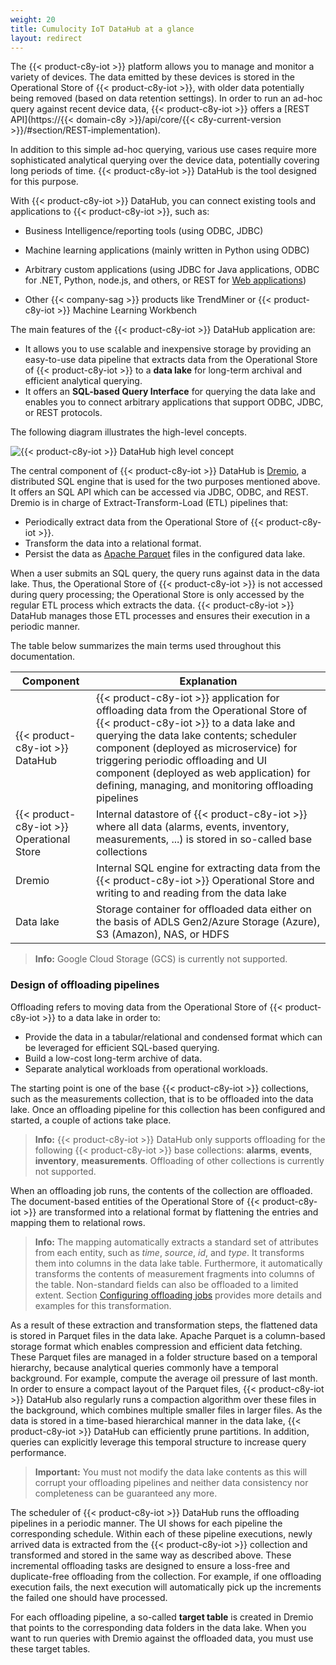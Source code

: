 ```yaml
---
weight: 20
title: Cumulocity IoT DataHub at a glance
layout: redirect
---
```


The {{< product-c8y-iot >}} platform allows you to manage and monitor a variety of devices. The data emitted by these devices is stored in the Operational Store of {{< product-c8y-iot >}}, with older data potentially being removed (based on data retention settings). In order to run an ad-hoc query against recent device data, {{< product-c8y-iot >}} offers a [REST API](https://{{< domain-c8y >}}/api/core/{{< c8y-current-version >}}/#section/REST-implementation).

In addition to this simple ad-hoc querying, various use cases require more sophisticated analytical querying over the device data, potentially covering long periods of time. {{< product-c8y-iot >}} DataHub is the tool designed for this purpose.

With {{< product-c8y-iot >}} DataHub, you can connect existing tools and applications to {{< product-c8y-iot >}}, such as:

* Business Intelligence/reporting tools (using ODBC, JDBC)

* Machine learning applications (mainly written in Python using ODBC)

* Arbitrary custom applications (using JDBC for Java applications, ODBC for .NET, Python, node.js, and others, or REST for [Web applications](/concepts/applications/#web-applications))

* Other {{< company-sag >}} products like TrendMiner or {{< product-c8y-iot >}} Machine Learning Workbench

The main features of the {{< product-c8y-iot >}} DataHub application are:

* It allows you to use scalable and inexpensive storage by providing an easy-to-use data pipeline that extracts data from the Operational Store of {{< product-c8y-iot >}} to a **data lake** for long-term archival and efficient analytical querying.
* It offers an **SQL-based Query Interface** for querying the data lake and enables you to connect arbitrary applications that support ODBC, JDBC, or REST protocols.

The following diagram illustrates the high-level concepts.

<img src="/images/datahub-guide/datahub-highlevel-concept.png" alt="{{< product-c8y-iot >}} DataHub high level concept"  style="max-width: 100%">

The central component of {{< product-c8y-iot >}} DataHub is [Dremio](https://www.dremio.com), a distributed SQL engine that is used for the two purposes mentioned above. It offers an SQL API which can be accessed via JDBC, ODBC, and REST. Dremio is in charge of Extract-Transform-Load (ETL) pipelines that:

* Periodically extract data from the Operational Store of {{< product-c8y-iot >}}.
* Transform the data into a relational format.
* Persist the data as [Apache Parquet](https://parquet.apache.org/) files in the configured data lake.

When a user submits an SQL query, the query runs against data in the data lake. Thus, the Operational Store of {{< product-c8y-iot >}} is not accessed during query processing; the Operational Store is only accessed by the regular ETL process which extracts the data. {{< product-c8y-iot >}} DataHub manages those ETL processes and ensures their execution in a periodic manner.

The table below summarizes the main terms used throughout this documentation.

| Component | Explanation |
| ---  | ---         |
| {{< product-c8y-iot >}} DataHub | {{< product-c8y-iot >}} application for offloading data from the Operational Store of {{< product-c8y-iot >}} to a data lake and querying the data lake contents; scheduler component (deployed as microservice) for triggering periodic offloading and UI component (deployed as web application) for defining, managing, and monitoring offloading pipelines
| {{< product-c8y-iot >}} Operational Store | Internal datastore of {{< product-c8y-iot >}} where all data (alarms, events, inventory, measurements, ...) is stored in so-called base collections
| Dremio | Internal SQL engine for extracting data from the {{< product-c8y-iot >}} Operational Store and writing to and reading from the data lake
| Data lake | Storage container for offloaded data either on the basis of ADLS Gen2/Azure Storage (Azure), S3 (Amazon), NAS, or HDFS
> **Info:** Google Cloud Storage (GCS) is currently not supported.

### Design of offloading pipelines

Offloading refers to moving data from the Operational Store of {{< product-c8y-iot >}} to a data lake in order to:

* Provide the data in a tabular/relational and condensed format which can be leveraged for efficient SQL-based querying.
* Build a low-cost long-term archive of data.
* Separate analytical workloads from operational workloads.

The starting point is one of the base {{< product-c8y-iot >}} collections, such as the measurements collection, that is to be offloaded into the data lake. Once an offloading pipeline for this collection has been configured and started, a couple of actions take place.

> **Info:** {{< product-c8y-iot >}} DataHub only supports offloading for the following {{< product-c8y-iot >}} base collections: **alarms**, **events**, **inventory**, **measurements**. Offloading of other collections is currently not supported.

When an offloading job runs, the contents of the collection are offloaded. The document-based entities of the Operational Store of {{< product-c8y-iot >}} are transformed into a relational format by flattening the entries and mapping them to relational rows.

> **Info:** The mapping automatically extracts a standard set of attributes from each entity, such as *time*, *source*, *id*, and *type*. It transforms them into columns in the data lake table. Furthermore, it automatically transforms the contents of measurement fragments into columns of the table. Non-standard fields can also be offloaded to a limited extent. Section [Configuring offloading jobs](/datahub/working-with-datahub/#configuring-offloading-jobs) provides more details and examples for this transformation.

As a result of these extraction and transformation steps, the flattened data is stored in Parquet files in the data lake. Apache Parquet is a column-based storage format which enables compression and efficient data fetching. These Parquet files are managed in a folder structure based on a temporal hierarchy, because analytical queries commonly have a temporal background. For example, compute the average oil pressure of last month. In order to ensure a compact layout of the Parquet files, {{< product-c8y-iot >}} DataHub also regularly runs a compaction algorithm over these files in the background, which combines multiple smaller files in larger files. As the data is stored in a time-based hierarchical manner in the data lake, {{< product-c8y-iot >}} DataHub can efficiently prune partitions. In addition, queries can explicitly leverage this temporal structure to increase query performance.

> **Important:** You must not modify the data lake contents as this will corrupt your offloading pipelines and neither data consistency nor completeness can be guaranteed any more.

The scheduler of {{< product-c8y-iot >}} DataHub runs the offloading pipelines in a periodic manner. The UI shows for each pipeline the corresponding schedule. Within each of these pipeline executions, newly arrived data is extracted from the {{< product-c8y-iot >}} collection and transformed and stored in the same way as described above. These incremental offloading tasks are designed to ensure a loss-free and duplicate-free offloading from the collection. For example, if one offloading execution fails, the next execution will automatically pick up the increments the failed one should have processed.

For each offloading pipeline, a so-called **target table** is created in Dremio that points to the corresponding data folders in the data lake. When you want to run queries with Dremio against the offloaded data, you must use these target tables.
